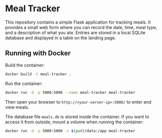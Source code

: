 # Meal Tracker

This repository contains a simple Flask application for tracking meals. It provides a small web form where you can record the date, time, meal type, and a description of what you ate. Entries are stored in a local SQLite database and displayed in a table on the landing page.

## Running with Docker

Build the container:

```bash
docker build -t meal-tracker .
```

Run the container:

```bash
docker run -d -p 5000:5000 --name meal-tracker meal-tracker
```

Then open your browser to `http://<your-server-ip>:5000/` to enter and view meals.

The database file `meals.db` is stored inside the container. If you want to access it from outside, mount a volume when running the container:

```bash
docker run -d -p 5000:5000 -v $(pwd)/data:/app meal-tracker
```
